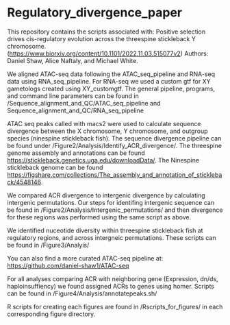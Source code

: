 # Regulatory_divergence_paper
This repository contains the scripts associated with: Positive selection drives cis-regulatory evolution across the threespine stickleback Y chromosome. (https://www.biorxiv.org/content/10.1101/2022.11.03.515077v2) Authors: Daniel Shaw, Alice Naftaly, and Michael White.


We aligned ATAC-seq data following the ATAC_seq_pipeline and RNA-seq data using RNA_seq_pipeline. For RNA-seq we used a custom gtf for XY gametologs created using XY_customgtf. The general pipeline, programs, and command line parameters can be found in /Sequence_alignment_and_QC/ATAC_seq_pipeline and Sequence_alignment_and_QC/RNA_seq_pipeline

ATAC seq peaks called with macs2 were used to calculate sequence divergence between the X chromosome, Y chromosome, and outgroup species (ninespine stickleback fish). The sequence divergence pipeline can be found under /Figure2/Analysis/Identify_ACR_divergence/. The threespine genome assembly and annotations can be found https://stickleback.genetics.uga.edu/downloadData/. The Ninespine stickleback genome can be found https://figshare.com/collections/The_assembly_and_annotation_of_stickleback/4548146.

We compared ACR divergence to intergenic divergence by calculating intergenic permutations. Our steps for identifing intergenic sequence can be found in /Figure2/Analysis/Intergenic_permutations/ and then divergence for these regions was performed using the same script as above.

We identified nuceotide diversity within threespine stickleback fish at regulatory regions, and across intergneic permutations. These scripts can be found in /Figure3/Analyis/


You can also find a more curated ATAC-seq pipeline at: https://github.com/daniel-shaw1/ATAC-seq



For all analyses comparing ACR with neighboring gene (Expression, dn/ds, haploinsuffiency) we found assigned ACRs to genes using homer. Scripts can be found in /Figure4/Analysis/annotatepeaks.sh/

R scripts for creating each figures are found in /Rscripts_for_figures/ in each corresponding figure directory.

